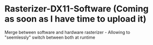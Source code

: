 # Rasterizer-DX11-Software (Coming as soon as I have time to upload it)
Merge between software and hardware rasterizer - Allowing to "seemlessly" switch between both at runtime
